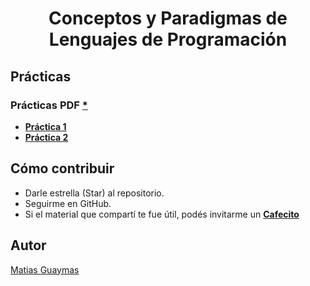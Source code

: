 <h1 align="center"> Conceptos y Paradigmas de Lenguajes de Programación </h1>

## Prácticas 
### Prácticas PDF [*](https://github.com/MatiasGuaymas/CPLP/tree/main/Practicas%20PDF)
* [**Práctica 1**](https://github.com/MatiasGuaymas/CPLP/blob/main/Resoluciones/Practica%201%20-%20Resolucion.pdf)
* [**Práctica 2**](https://github.com/MatiasGuaymas/CPLP/blob/main/Resoluciones/Practica%202%20-%20Resolucion.pdf)

## Cómo contribuir
* Darle estrella (Star) al repositorio.
* Seguirme en GitHub.
* Si el material que compartí te fue útil, podés invitarme un **[Cafecito](https://cafecito.app/matiasguaymas)**

## Autor 

[Matias Guaymas](https://www.linkedin.com/in/matiasguaymas/)
